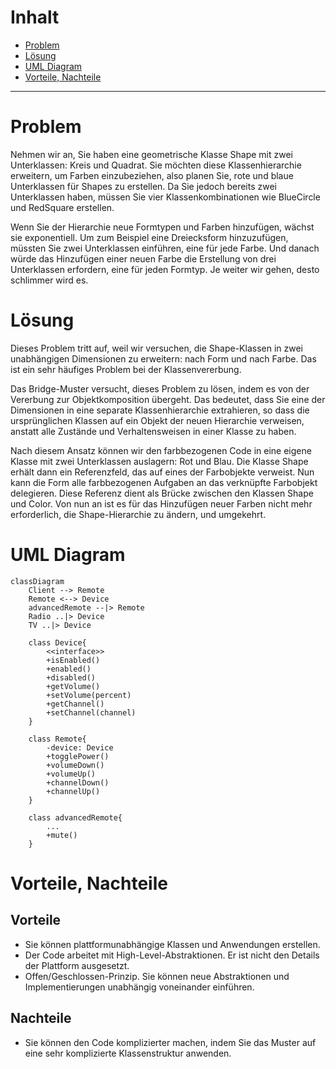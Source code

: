# Inhalt 

- [Problem](#problem)
- [Lösung](#lösung)
- [UML Diagram](#uml-diagram)
- [Vorteile, Nachteile](#vorteile-nachteile)
  
---

# Problem
Nehmen wir an, Sie haben eine geometrische Klasse Shape mit zwei Unterklassen: Kreis und Quadrat. Sie möchten diese Klassenhierarchie erweitern, um Farben einzubeziehen, also planen Sie, rote und blaue Unterklassen für Shapes zu erstellen. Da Sie jedoch bereits zwei Unterklassen haben, müssen Sie vier Klassenkombinationen wie BlueCircle und RedSquare erstellen.

Wenn Sie der Hierarchie neue Formtypen und Farben hinzufügen, wächst sie exponentiell. Um zum Beispiel eine Dreiecksform hinzuzufügen, müssten Sie zwei Unterklassen einführen, eine für jede Farbe. Und danach würde das Hinzufügen einer neuen Farbe die Erstellung von drei Unterklassen erfordern, eine für jeden Formtyp. Je weiter wir gehen, desto schlimmer wird es.

# Lösung
Dieses Problem tritt auf, weil wir versuchen, die Shape-Klassen in zwei unabhängigen Dimensionen zu erweitern: nach Form und nach Farbe. Das ist ein sehr häufiges Problem bei der Klassenvererbung.

Das Bridge-Muster versucht, dieses Problem zu lösen, indem es von der Vererbung zur Objektkomposition übergeht. Das bedeutet, dass Sie eine der Dimensionen in eine separate Klassenhierarchie extrahieren, so dass die ursprünglichen Klassen auf ein Objekt der neuen Hierarchie verweisen, anstatt alle Zustände und Verhaltensweisen in einer Klasse zu haben.

Nach diesem Ansatz können wir den farbbezogenen Code in eine eigene Klasse mit zwei Unterklassen auslagern: Rot und Blau. Die Klasse Shape erhält dann ein Referenzfeld, das auf eines der Farbobjekte verweist. Nun kann die Form alle farbbezogenen Aufgaben an das verknüpfte Farbobjekt delegieren. Diese Referenz dient als Brücke zwischen den Klassen Shape und Color. Von nun an ist es für das Hinzufügen neuer Farben nicht mehr erforderlich, die Shape-Hierarchie zu ändern, und umgekehrt.

# UML Diagram

```mermaid
classDiagram
    Client --> Remote
    Remote <--> Device
    advancedRemote --|> Remote
    Radio ..|> Device
    TV ..|> Device

    class Device{
        <<interface>>
        +isEnabled()
        +enabled()
        +disabled()
        +getVolume()
        +setVolume(percent)
        +getChannel()
        +setChannel(channel)
    }

    class Remote{
        -device: Device
        +togglePower()
        +volumeDown()
        +volumeUp()
        +channelDown()
        +channelUp()
    }

    class advancedRemote{
        ...
        +mute()
    }

```

# Vorteile, Nachteile 

## Vorteile
- Sie können plattformunabhängige Klassen und Anwendungen erstellen.
- Der Code arbeitet mit High-Level-Abstraktionen. Er ist nicht den Details der Plattform ausgesetzt.
- Offen/Geschlossen-Prinzip. Sie können neue Abstraktionen und Implementierungen unabhängig voneinander einführen.

## Nachteile
- Sie können den Code komplizierter machen, indem Sie das Muster auf eine sehr komplizierte Klassenstruktur anwenden.